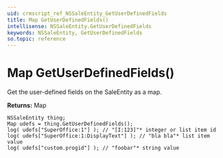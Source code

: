 ```yaml
---
uid: crmscript_ref_NSSaleEntity_GetUserDefinedFields
title: Map GetUserDefinedFields()
intellisense: NSSaleEntity.GetUserDefinedFields
keywords: NSSaleEntity, GetUserDefinedFields
so.topic: reference
---
```


# Map GetUserDefinedFields()

Get the user-defined fields on the SaleEntity as a map.

**Returns:** Map

```crmscript
NSSaleEntity thing;
Map udefs = thing.GetUserDefinedFields();
log( udefs["SuperOffice:1"] ); // "[I:123]"* integer or list item id
log( udefs["SuperOffice:1:DisplayText"] ); // "bla bla"* list item value
log( udefs["custom.progid"] ); // "foobar"* string value
```

